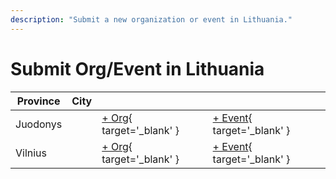 ```yaml
---
description: "Submit a new organization or event in Lithuania."
---
```


# Submit Org/Event in Lithuania

| Province | City | | |
| --- | --- | --- | --- |
| Juodonys | | [+ Org](https://github.com/swingdance/orgs/issues/new?assignees=&labels=add+org&projects=&template=02-add_entity.yml&title=%5Blt%5D%20%3CName%3E&region=lt&province=Juodonys&city=Juodonys){ target='_blank' } | [+ Event](https://github.com/swingdance/events/issues/new?assignees=&labels=add+event&projects=&template=02-add_entity.yml&title=%5B2024%2Flt%5D%20%3CName%3E&region=lt&province=Juodonys&city=Juodonys&org_id=&date_starts=2024-&date_ends=2024-){ target='_blank' } |
| Vilnius | | [+ Org](https://github.com/swingdance/orgs/issues/new?assignees=&labels=add+org&projects=&template=02-add_entity.yml&title=%5Blt%5D%20%3CName%3E&region=lt&province=Vilnius&city=Vilnius){ target='_blank' } | [+ Event](https://github.com/swingdance/events/issues/new?assignees=&labels=add+event&projects=&template=02-add_entity.yml&title=%5B2024%2Flt%5D%20%3CName%3E&region=lt&province=Vilnius&city=Vilnius&org_id=&date_starts=2024-&date_ends=2024-){ target='_blank' } |
